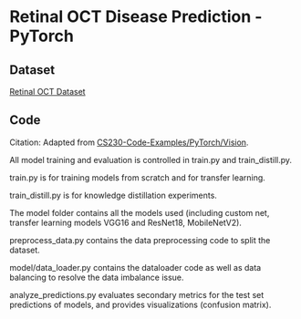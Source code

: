 # Retinal OCT Disease Prediction - PyTorch

## Dataset 
[Retinal OCT Dataset](https://data.mendeley.com/datasets/rscbjbr9sj/2)

## Code
Citation: Adapted from [CS230-Code-Examples/PyTorch/Vision](https://github.com/cs230-stanford/cs230-code-examples/tree/master/pytorch/vision).


All model training and evaluation is controlled in train.py and train_distill.py.

train.py is for training models from scratch and for transfer learning.

train_distill.py is for knowledge distillation experiments. 

The model folder contains all the models used (including custom net, transfer learning models VGG16 and ResNet18, MobileNetV2). 

preprocess_data.py contains the data preprocessing code to split the dataset. 

model/data_loader.py contains the dataloader code as well as data balancing to resolve the data imbalance issue. 

analyze_predictions.py evaluates secondary metrics for the test set predictions of models, and provides visualizations (confusion matrix). 
